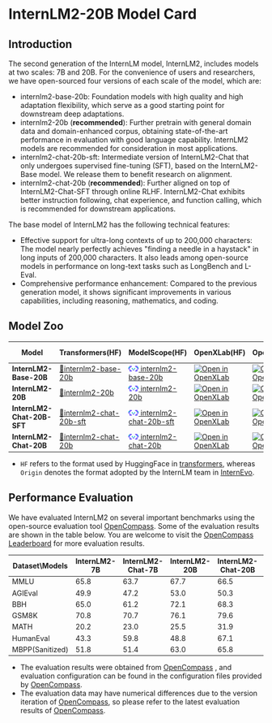 # InternLM2-20B Model Card

## Introduction

The second generation of the InternLM model, InternLM2, includes models at two scales: 7B and 20B. For the convenience of users and researchers, we have open-sourced four versions of each scale of the model, which are:

- internlm2-base-20b: Foundation models with high quality and high adaptation flexibility, which serve as a good starting point for downstream deep adaptations.
- internlm2-20b (**recommended**): Further pretrain with general domain data and domain-enhanced corpus, obtaining state-of-the-art performance in evaluation with good language capability. InternLM2 models are recommended for consideration in most applications.
- internlm2-chat-20b-sft: Intermediate version of InternLM2-Chat that only undergoes supervised fine-tuning (SFT), based on the InternLM2-Base model. We release them to benefit research on alignment.
- internlm2-chat-20b (**recommended**): Further aligned on top of InternLM2-Chat-SFT through online RLHF. InternLM2-Chat exhibits better instruction following, chat experience, and function calling, which is recommended for downstream applications.

The base model of InternLM2 has the following technical features:

- Effective support for ultra-long contexts of up to 200,000 characters: The model nearly perfectly achieves "finding a needle in a haystack" in long inputs of 200,000 characters. It also leads among open-source models in performance on long-text tasks such as LongBench and L-Eval.
- Comprehensive performance enhancement: Compared to the previous generation model, it shows significant improvements in various capabilities, including reasoning, mathematics, and coding.

## Model Zoo

| Model                      | Transformers(HF)                           | ModelScope(HF)                           | OpenXLab(HF)                           | OpenXLab(Origin)                           | Release Date |
| -------------------------- | ------------------------------------------ | ---------------------------------------- | -------------------------------------- | ------------------------------------------ | ------------ |
| **InternLM2-Base-20B**     | [🤗internlm2-base-20b](https://huggingface.co/internlm/internlm2-base-20b) | [<img src="../assets/modelscope_logo.png" width="20px" /> internlm2-base-20b](https://modelscope.cn/models/Shanghai_AI_Laboratory/internlm2-base-20b/summary) | [![Open in OpenXLab](https://cdn-static.openxlab.org.cn/header/openxlab_models.svg)](https://openxlab.org.cn/models/detail/OpenLMLab/internlm2-base-20b) | [![Open in OpenXLab](https://cdn-static.openxlab.org.cn/header/openxlab_models.svg)](https://openxlab.org.cn/models/detail/OpenLMLab/internlm2-base-20b-original) | 2024-01-17   |
| **InternLM2-20B**          | [🤗internlm2-20b](https://huggingface.co/internlm/internlm2-20b) | [<img src="../assets/modelscope_logo.png" width="20px" /> internlm2-20b](https://modelscope.cn/models/Shanghai_AI_Laboratory/internlm2-20b/summary) | [![Open in OpenXLab](https://cdn-static.openxlab.org.cn/header/openxlab_models.svg)](https://openxlab.org.cn/models/detail/OpenLMLab/internlm2-20b) | [![Open in OpenXLab](https://cdn-static.openxlab.org.cn/header/openxlab_models.svg)](https://openxlab.org.cn/models/detail/OpenLMLab/internlm2-20b-original) | 2024-01-17   |
| **InternLM2-Chat-20B-SFT** | [🤗internlm2-chat-20b-sft](https://huggingface.co/internlm/internlm2-chat-20b-sft) | [<img src="../assets/modelscope_logo.png" width="20px" /> internlm2-chat-20b-sft](https://modelscope.cn/models/Shanghai_AI_Laboratory/internlm2-chat-20b-sft/summary) | [![Open in OpenXLab](https://cdn-static.openxlab.org.cn/header/openxlab_models.svg)](https://openxlab.org.cn/models/detail/OpenLMLab/internlm2-chat-20b-sft) | [![Open in OpenXLab](https://cdn-static.openxlab.org.cn/header/openxlab_models.svg)](https://openxlab.org.cn/models/detail/OpenLMLab/internlm2-chat-20b-sft-original) | 2024-01-17   |
| **InternLM2-Chat-20B**     | [🤗internlm2-chat-20b](https://huggingface.co/internlm/internlm2-chat-20b) | [<img src="../assets/modelscope_logo.png" width="20px" /> internlm2-chat-20b](https://modelscope.cn/models/Shanghai_AI_Laboratory/internlm2-chat-20b/summary) | [![Open in OpenXLab](https://cdn-static.openxlab.org.cn/header/openxlab_models.svg)](https://openxlab.org.cn/models/detail/OpenLMLab/internlm2-chat-20b) | [![Open in OpenXLab](https://cdn-static.openxlab.org.cn/header/openxlab_models.svg)](https://openxlab.org.cn/models/detail/OpenLMLab/internlm2-chat-20b-original) | 2024-01-17   |

- `HF` refers to the format used by HuggingFace in [transformers](https://github.com/huggingface/transformers), whereas `Origin` denotes the format adopted by the InternLM team in [InternEvo](https://github.com/InternLM/InternEvo).

## Performance Evaluation

We have evaluated InternLM2 on several important benchmarks using the open-source evaluation tool [OpenCompass](https://github.com/open-compass/opencompass). Some of the evaluation results are shown in the table below. You are welcome to visit the [OpenCompass Leaderboard](https://opencompass.org.cn/rank) for more evaluation results.

| Dataset\\Models | InternLM2-7B | InternLM2-Chat-7B | InternLM2-20B | InternLM2-Chat-20B | ChatGPT | GPT-4 |
| --------------- | ------------ | ----------------- | ------------- | ------------------ | ------- | ----- |
| MMLU            | 65.8         | 63.7              | 67.7          | 66.5               | 69.1    | 83.0  |
| AGIEval         | 49.9         | 47.2              | 53.0          | 50.3               | 39.9    | 55.1  |
| BBH             | 65.0         | 61.2              | 72.1          | 68.3               | 70.1    | 86.7  |
| GSM8K           | 70.8         | 70.7              | 76.1          | 79.6               | 78.2    | 91.4  |
| MATH            | 20.2         | 23.0              | 25.5          | 31.9               | 28.0    | 45.8  |
| HumanEval       | 43.3         | 59.8              | 48.8          | 67.1               | 73.2    | 74.4  |
| MBPP(Sanitized) | 51.8         | 51.4              | 63.0          | 65.8               | 78.9    | 79.0  |

- The evaluation results were obtained from [OpenCompass](https://github.com/open-compass/opencompass) , and evaluation configuration can be found in the configuration files provided by [OpenCompass](https://github.com/open-compass/opencompass).
- The evaluation data may have numerical differences due to the version iteration of [OpenCompass](https://github.com/open-compass/opencompass), so please refer to the latest evaluation results of [OpenCompass](https://github.com/open-compass/opencompass).
